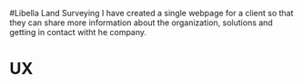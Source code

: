 #Libella Land Surveying
I have created a single webpage for a client so that they can share more information about the organization, solutions and getting in contact witht he company. 

# UX
